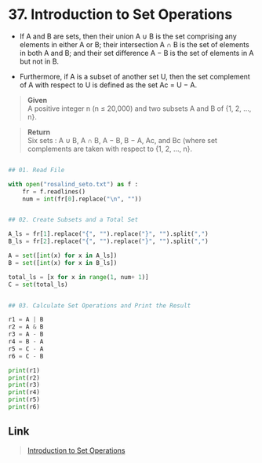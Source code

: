 # 37. Introduction to Set Operations

* If A and B are sets, then their union A ∪ B is the set comprising any elements in either A or B; 
their intersection A ∩ B is the set of elements in both A and B; 
and their set difference A − B is the set of elements in A but not in B.

* Furthermore, if A is a subset of another set U, then the set complement of A with respect to U is defined as the set Ac = U − A.


> **Given**    
> A positive integer n (n ≤ 20,000) and two subsets A and B of {1, 2, …, n}.

> **Return**    
> Six sets : A ∪ B, A ∩ B, A − B, B − A, Ac, and Bc (where set complements are taken with respect to {1, 2, …, n}.
```python

## 01. Read File

with open("rosalind_seto.txt") as f :
	fr = f.readlines()
	num = int(fr[0].replace("\n", ""))


## 02. Create Subsets and a Total Set

A_ls = fr[1].replace("{", "").replace("}", "").split(",")
B_ls = fr[2].replace("{", "").replace("}", "").split(",")

A = set([int(x) for x in A_ls])
B = set([int(x) for x in B_ls])

total_ls = [x for x in range(1, num+ 1)]
C = set(total_ls)


## 03. Calculate Set Operations and Print the Result

r1 = A | B
r2 = A & B
r3 = A - B
r4 = B - A
r5 = C - A
r6 = C - B

print(r1)
print(r2)
print(r3)
print(r4)
print(r5)
print(r6)

```


## Link

> [Introduction to Set Operations](http://rosalind.info/problems/seto/)
